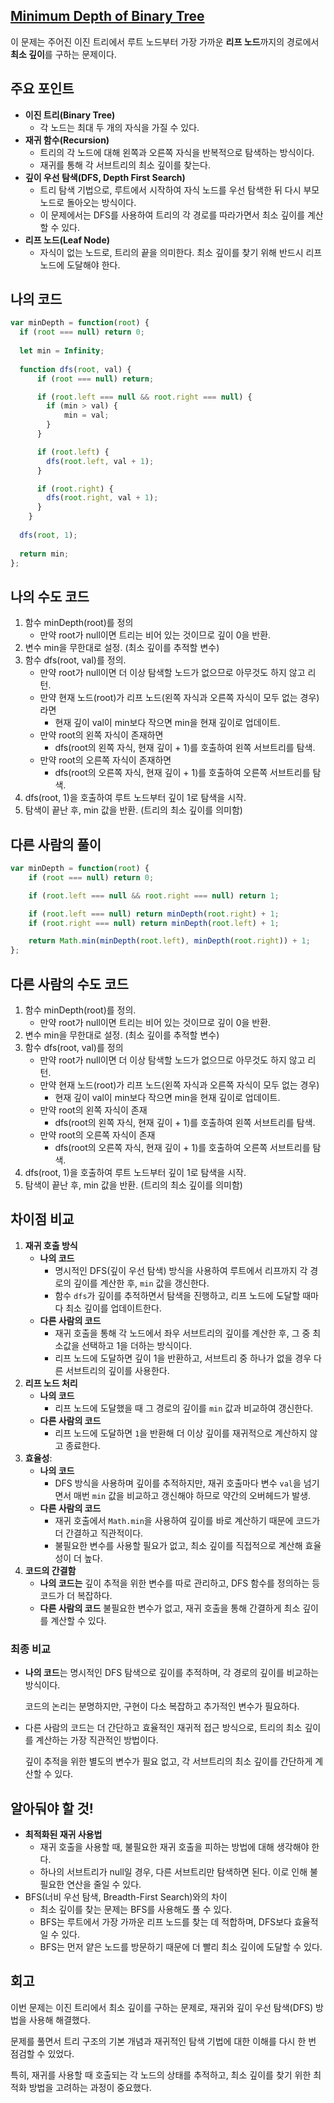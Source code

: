 ## [Minimum Depth of Binary Tree](https://leetcode.com/problems/minimum-depth-of-binary-tree/)

이 문제는 주어진 이진 트리에서 루트 노드부터 가장 가까운 **리프 노드**까지의 경로에서 **최소 깊이**를 구하는 문제이다.

## 주요 포인트

- **이진 트리(Binary Tree)**
    - 각 노드는 최대 두 개의 자식을 가질 수 있다.
- **재귀 함수(Recursion)**
    - 트리의 각 노드에 대해 왼쪽과 오른쪽 자식을 반복적으로 탐색하는 방식이다.
    - 재귀를 통해 각 서브트리의 최소 깊이를 찾는다.
- **깊이 우선 탐색(DFS, Depth First Search)**
    - 트리 탐색 기법으로, 루트에서 시작하여 자식 노드를 우선 탐색한 뒤 다시 부모 노드로 돌아오는 방식이다.
    - 이 문제에서는 DFS를 사용하여 트리의 각 경로를 따라가면서 최소 깊이를 계산할 수 있다.
- **리프 노드(Leaf Node)**
    - 자식이 없는 노드로, 트리의 끝을 의미한다. 최소 깊이를 찾기 위해 반드시 리프 노드에 도달해야 한다.

## 나의 코드

```jsx
var minDepth = function(root) {
  if (root === null) return 0;
  
  let min = Infinity;
  
  function dfs(root, val) {
      if (root === null) return;

      if (root.left === null && root.right === null) {
        if (min > val) {
            min = val;
        }
      }

      if (root.left) {
        dfs(root.left, val + 1);
      }

      if (root.right) {
        dfs(root.right, val + 1);
      }
    }
  
  dfs(root, 1);
  
  return min;
};
```

## 나의 수도 코드

1. 함수 minDepth(root)를 정의
    - 만약 root가 null이면 트리는 비어 있는 것이므로 깊이 0을 반환.
2. 변수 min을 무한대로 설정. (최소 깊이를 추적할 변수)
3. 함수 dfs(root, val)를 정의.
    - 만약 root가 null이면 더 이상 탐색할 노드가 없으므로 아무것도 하지 않고 리턴.
    - 만약 현재 노드(root)가 리프 노드(왼쪽 자식과 오른쪽 자식이 모두 없는 경우)라면
        - 현재 깊이 val이 min보다 작으면 min을 현재 깊이로 업데이트.
    - 만약 root의 왼쪽 자식이 존재하면
        - dfs(root의 왼쪽 자식, 현재 깊이 + 1)를 호출하여 왼쪽 서브트리를 탐색.
    - 만약 root의 오른쪽 자식이 존재하면
        - dfs(root의 오른쪽 자식, 현재 깊이 + 1)를 호출하여 오른쪽 서브트리를 탐색.
4. dfs(root, 1)을 호출하여 루트 노드부터 깊이 1로 탐색을 시작.
5. 탐색이 끝난 후, min 값을 반환. (트리의 최소 깊이를 의미함)

## 다른 사람의 풀이

```jsx
var minDepth = function(root) {
    if (root === null) return 0;

    if (root.left === null && root.right === null) return 1;

    if (root.left === null) return minDepth(root.right) + 1;
    if (root.right === null) return minDepth(root.left) + 1;

    return Math.min(minDepth(root.left), minDepth(root.right)) + 1;
};
```

## 다른 사람의 수도 코드

1. 함수 minDepth(root)를 정의.
    - 만약 root가 null이면 트리는 비어 있는 것이므로 깊이 0을 반환.
2. 변수 min을 무한대로 설정. (최소 깊이를 추적할 변수)
3. 함수 dfs(root, val)를 정의
    - 만약 root가 null이면 더 이상 탐색할 노드가 없으므로 아무것도 하지 않고 리턴.
    - 만약 현재 노드(root)가 리프 노드(왼쪽 자식과 오른쪽 자식이 모두 없는 경우)
        - 현재 깊이 val이 min보다 작으면 min을 현재 깊이로 업데이트.
    - 만약 root의 왼쪽 자식이 존재
        - dfs(root의 왼쪽 자식, 현재 깊이 + 1)를 호출하여 왼쪽 서브트리를 탐색.
    - 만약 root의 오른쪽 자식이 존재
        - dfs(root의 오른쪽 자식, 현재 깊이 + 1)를 호출하여 오른쪽 서브트리를 탐색.
4. dfs(root, 1)을 호출하여 루트 노드부터 깊이 1로 탐색을 시작.
5. 탐색이 끝난 후, min 값을 반환. (트리의 최소 깊이를 의미함)

## 차이점 비교

1. **재귀 호출 방식**
    - **나의 코드**
        - 명시적인 DFS(깊이 우선 탐색) 방식을 사용하여 루트에서 리프까지 각 경로의 깊이를 계산한 후, `min` 값을 갱신한다.
        - 함수 `dfs`가 깊이를 추적하면서 탐색을 진행하고, 리프 노드에 도달할 때마다 최소 깊이를 업데이트한다.
    - **다른 사람의 코드**
        - 재귀 호출을 통해 각 노드에서 좌우 서브트리의 깊이를 계산한 후, 그 중 최소값을 선택하고 1을 더하는 방식이다.
        - 리프 노드에 도달하면 깊이 1을 반환하고, 서브트리 중 하나가 없을 경우 다른 서브트리의 깊이를 사용한다.
2. **리프 노드 처리**
    - **나의 코드**
        - 리프 노드에 도달했을 때 그 경로의 깊이를 `min` 값과 비교하여 갱신한다.
    - **다른 사람의 코드**
        - 리프 노드에 도달하면 `1`을 반환해 더 이상 깊이를 재귀적으로 계산하지 않고 종료한다.
3. **효율성**:
    - **나의 코드**
        - DFS 방식을 사용하며 깊이를 추적하지만, 재귀 호출마다 변수 `val`을 넘기면서 매번 `min` 값을 비교하고 갱신해야 하므로 약간의 오버헤드가 발생.
    - **다른 사람의 코드**
        - 재귀 호출에서 `Math.min`을 사용하여 깊이를 바로 계산하기 때문에 코드가 더 간결하고 직관적이다.
        - 불필요한 변수를 사용할 필요가 없고, 최소 깊이를 직접적으로 계산해 효율성이 더 높다.
4. **코드의 간결함**
    - **나의 코드는** 깊이 추적을 위한 변수를 따로 관리하고, DFS 함수를 정의하는 등 코드가 더 복잡하다.
    - **다른 사람의 코드** 불필요한 변수가 없고, 재귀 호출을 통해 간결하게 최소 깊이를 계산할 수 있다.

### 최종 비교

- **나의 코드**는 명시적인 DFS 탐색으로 깊이를 추적하며, 각 경로의 깊이를 비교하는 방식이다.
    
    코드의 논리는 분명하지만, 구현이 다소 복잡하고 추가적인 변수가 필요하다.
    
- 다른 사람의 코드는 더 간단하고 효율적인 재귀적 접근 방식으로, 트리의 최소 깊이를 계산하는 가장 직관적인 방법이다.
    
    깊이 추적을 위한 별도의 변수가 필요 없고, 각 서브트리의 최소 깊이를 간단하게 계산할 수 있다.
    

## 알아둬야 할 것!

- **최적화된 재귀 사용법**
    - 재귀 호출을 사용할 때, 불필요한 재귀 호출을 피하는 방법에 대해 생각해야 한다.
    - 하나의 서브트리가 null일 경우, 다른 서브트리만 탐색하면 된다. 이로 인해 불필요한 연산을 줄일 수 있다.
- BFS(너비 우선 탐색, Breadth-First Search)와의 차이
    - 최소 깊이를 찾는 문제는 BFS를 사용해도 풀 수 있다.
    - BFS는 루트에서 가장 가까운 리프 노드를 찾는 데 적합하며, DFS보다 효율적일 수 있다.
    - BFS는 먼저 얕은 노드를 방문하기 때문에 더 빨리 최소 깊이에 도달할 수 있다.

## 회고

이번 문제는 이진 트리에서 최소 깊이를 구하는 문제로, 재귀와 깊이 우선 탐색(DFS) 방법을 사용해 해결했다.

문제를 풀면서 트리 구조의 기본 개념과 재귀적인 탐색 기법에 대한 이해를 다시 한 번 점검할 수 있었다.

특히, 재귀를 사용할 때 호출되는 각 노드의 상태를 추적하고, 최소 깊이를 찾기 위한 최적화 방법을 고려하는 과정이 중요했다.
